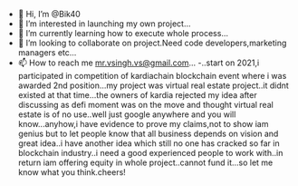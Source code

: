 - 👋 Hi, I’m @Bik40
- 👀 I’m interested in launching my own project...
- 🌱 I’m currently learning how to execute whole process...
- 💞️ I’m looking to collaborate on project.Need code developers,marketing managers etc...
- 📫 How to reach me mr.vsingh.vs@gmail.com...
-..start on 2021,i participated in competition of kardiachain blockchain event where i was awarded 2nd position...my project was virtual real estate project..it didnt existed at that time...the owners of kardia rejected my idea after discussing as defi moment was on the move and thought virtual real estate is of no use..well just google anywhere and you will know...anyhow,i have evidence to prove my claims,not to show iam genius but to let people know that all business depends on vision and great idea..i have another idea which still no one has cracked so far in blockchain industry..i need a good experienced people to work with..in return iam offering equity in whole project..cannot fund it...so let me know what you think.cheers!
<!---
Bik40/Bik40 is a ✨ special ✨ repository because its `README.md` (this file) appears on your GitHub profile.
You can click the Preview link to take a look at your changes.
--->

